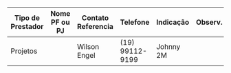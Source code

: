 | Tipo de Prestador | Nome PF ou PJ | Contato Referencia | Telefone        | Indicação | Observ. |
| ----------------- | ------------- | ------------------ | --------------- | --------- | ------- |
| Projetos          |               | Wilson Engel       | (19) 99112-9199 | Johnny 2M |         |